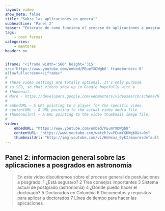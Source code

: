 ```yaml
---
layout: video
show_meta: false
title: "Sobre las aplicaciones en general"
subheadline: "Panel 2"
teaser: "Enterate de como funciona el proceso de aplicaciones a posgrados en astronomia."
tags:
    - post format
categories:
    - mentores
header: no


iframe: "<iframe width='560' height='315'
src='https://www.youtube.com/embed/PEumYXDWgb8' frameborder='0'
allowfullscreen></iframe>"
#
# These video settings are totally optional. It's only purpose
# is SEO, so that videos show up in Google hopefully with a 
# thumbnail.
# More › https://developers.google.com/webmasters/videosearch/schema?hl=en&rd=1
#
# embedURL – A URL pointing to a player for the specific video.
# contentURL – A URL pointing to the actual video media file
# thumbnailUrl – A URL pointing to the video thumbnail image file.
#
video:
    embedURL: "https://www.youtube.com/embed/PEumYXDWgb8"
    contentURL: "https://www.youtube.com/watch?v=PEumYXDWgb8&t=0s"
    thumbnailUrl: "http://img.youtube.com/vi/WoHxoz_0ykI/maxresdefault.jpg"
---
```

<!--more-->

## Panel 2: informacion general sobre las aplicaciones a posgrados en astronomia

> En este video discutiremos sobre el proceso general de postulaciones a posgrado:
  1 ¿Está segura/o?
  2 Tres consejos importantes
  3 Sistema actual de postgrado (astronomía)
  4 ¿Dónde puedo hacer el doctorado?
  5 Doctorados en Colombia
  6 Documentos y requisitos para aplicar a doctorados
  7 Línea de tiempo para hacer las aplicaciones
 
